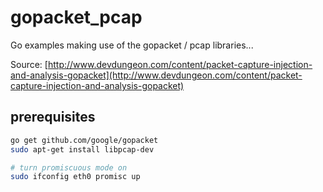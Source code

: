 # gopacket_pcap
Go examples making use of the gopacket / pcap libraries...

Source: [http://www.devdungeon.com/content/packet-capture-injection-and-analysis-gopacket](http://www.devdungeon.com/content/packet-capture-injection-and-analysis-gopacket)


## prerequisites

```bash
go get github.com/google/gopacket
sudo apt-get install libpcap-dev

# turn promiscuous mode on
sudo ifconfig eth0 promisc up 
```
